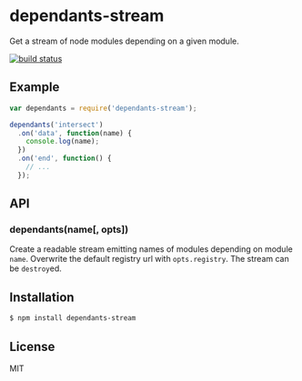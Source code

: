 
# dependants-stream

Get a stream of node modules depending on a given module.

[![build status](https://secure.travis-ci.org/juliangruber/dependants-stream.png)](http://travis-ci.org/juliangruber/dependants-stream)

## Example

```js
var dependants = require('dependants-stream');

dependants('intersect')
  .on('data', function(name) {
    console.log(name);  
  })
  .on('end', function() {
    // ...
  });
```

## API

### dependants(name[, opts])

Create a readable stream emitting names of modules depending on module `name`. Overwrite the default registry url with `opts.registry`. The stream can be `destroy`ed.

## Installation

```bash
$ npm install dependants-stream
```

## License

  MIT
